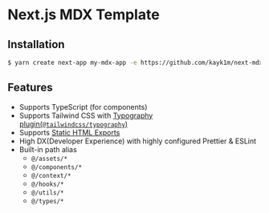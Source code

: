 # Next.js MDX Template

## Installation

```sh
$ yarn create next-app my-mdx-app -e https://github.com/kayk1m/next-mdx-template
```

## Features

- Supports TypeScript (for components)
- Supports Tailwind CSS with [Typography plugin(`@tailwindcss/typography`)](https://tailwindcss.com/docs/typography-plugin)
- Supports [Static HTML Exports](https://nextjs.org/docs/advanced-features/static-html-export)
- High DX(Developer Experience) with highly configured Prettier & ESLint
- Built-in path alias
  - `@/assets/*`
  - `@/components/*`
  - `@/context/*`
  - `@/hooks/*`
  - `@/utils/*`
  - `@/types/*`
